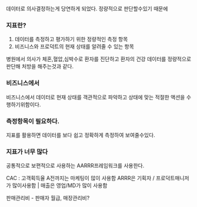 데이터로 의사결정하는게 당연하게 되었다.
정량적으로 판단할수있기 때문에
### 지표란?
1. 데이터를 측정하고 평가하기 위한 정량적인 측정 항목
2. 비즈니스와 프로덕트의 현재 상태를 알려줄 수 있는 항목

병원에서 의사가 체혼,혈압,심박수로 환자를 진단하고 환자의 건강 데이터를 정량적으로 판단해 처방을 해주는것과 같다.

### 비즈니스에서
비즈니스에서 데이터로 현재 상태를 객관적으로 파악하고 상태에 맞는 적절한 액션을 수행하기위함이다.

### 측정항목이 필요하다.
지표를 활용하면 데이터를 보다 쉽고 정확하게 측정하여 보여줄수있다.


### 지표가 너무 많다
공통적으로 보편적으로 사용하는 AARRR프레임워크를 사용한다.



CAC : 고객획득율 
A전까지는 마케팅이 많이 사용함  ARRR은 기획자 / 프로덕트매니저가 많이사용함 | 매출은 영업/MD가 많이 사용함

판매관리비 - 판매자 월급, 매장관리비? 
